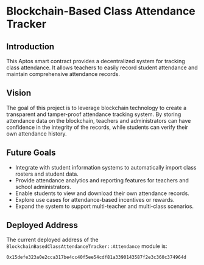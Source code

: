 # Blockchain-Based Class Attendance Tracker

## Introduction

This Aptos smart contract provides a decentralized system for tracking class attendance. It allows teachers to easily record student attendance and maintain comprehensive attendance records.

## Vision

The goal of this project is to leverage blockchain technology to create a transparent and tamper-proof attendance tracking system. By storing attendance data on the blockchain, teachers and administrators can have confidence in the integrity of the records, while students can verify their own attendance history.

## Future Goals

- Integrate with student information systems to automatically import class rosters and student data.
- Provide attendance analytics and reporting features for teachers and school administrators.
- Enable students to view and download their own attendance records.
- Explore use cases for attendance-based incentives or rewards.
- Expand the system to support multi-teacher and multi-class scenarios.

## Deployed Address

The current deployed address of the `BlockchainBasedClassAttendanceTracker::Attendance` module is:

`0x15defe323a0e2cca317be4cc40f5ee54cdf81a3390143587f2e3c360c374964d`

